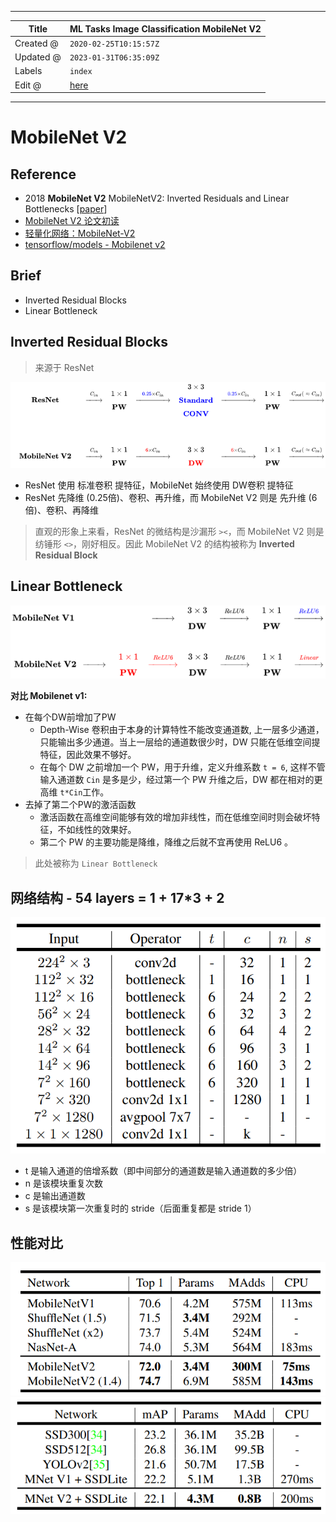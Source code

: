 -----

| Title     | ML Tasks Image Classification MobileNet V2           |
| --------- | ---------------------------------------------------- |
| Created @ | `2020-02-25T10:15:57Z`                               |
| Updated @ | `2023-01-31T06:35:09Z`                               |
| Labels    | `index`                                              |
| Edit @    | [here](https://github.com/junxnone/aiwiki/issues/43) |

-----

# MobileNet V2

## Reference

  - 2018 **MobileNet V2** MobileNetV2: Inverted Residuals and Linear
    Bottlenecks \[[paper](https://arxiv.org/pdf/1801.04381.pdf)\]
  - [MobileNet V2 论文初读](https://zhuanlan.zhihu.com/p/33075914)
  - [轻量化网络：MobileNet-V2](https://blog.csdn.net/u011995719/article/details/79135818)
  - [tensorflow/models - Mobilenet
    v2](https://github.com/tensorflow/models/tree/master/research/slim/nets/mobilenet)

## Brief

  - Inverted Residual Blocks
  - Linear Bottleneck

## Inverted Residual Blocks

> 来源于 ResNet

![image](media/be2561df3a6829021473d33020f720f8b430d017.png)

  - ResNet 使用 标准卷积 提特征，MobileNet 始终使用 DW卷积 提特征
  - ResNet 先降维 (0.25倍)、卷积、再升维，而 MobileNet V2 则是 先升维 (6倍)、卷积、再降维

> 直观的形象上来看，ResNet 的微结构是沙漏形 `><`，而 MobileNet V2 则是纺锤形 `<>`，刚好相反。因此
> MobileNet V2 的结构被称为 **Inverted Residual Block**

## Linear Bottleneck

![image](media/995223dbed1400e89c1b21fb646362ead2888995.png)

**对比 Mobilenet v1:**

  - 在每个DW前增加了PW
      - Depth-Wise 卷积由于本身的计算特性不能改变通道数, 上一层多少通道，只能输出多少通道。当上一层给的通道数很少时，DW
        只能在低维空间提特征，因此效果不够好。
      - 在每个 DW 之前增加一个 PW，用于升维，定义升维系数 `t = 6`, 这样不管输入通道数 `Cin` 是多是少，经过第一个
        PW 升维之后，DW 都在相对的更高维 `t*Cin`工作。
  - 去掉了第二个PW的激活函数
      - 激活函数在高维空间能够有效的增加非线性，而在低维空间时则会破坏特征，不如线性的效果好。
      - 第二个 PW 的主要功能是降维，降维之后就不宜再使用 ReLU6 。

> 此处被称为 `Linear Bottleneck`

## 网络结构 - 54 layers = 1 + 17\*3 + 2

![image](media/163f3f0ad8fe2e2e0568328208a42d1999dccdb5.png)

  - t 是输入通道的倍增系数（即中间部分的通道数是输入通道数的多少倍）
  - n 是该模块重复次数
  - c 是输出通道数
  - s 是该模块第一次重复时的 stride（后面重复都是 stride 1）

## 性能对比

![image](media/589e858cbbbf012664bf0c88d0e4b1b17b83b54d.png)
![image](media/01ec917c83c39b18407ec2e7073db1158e7f1ed1.png)
